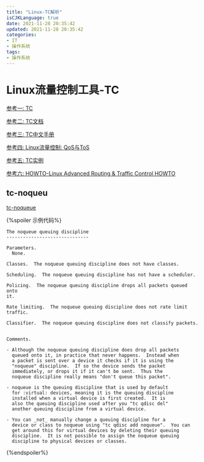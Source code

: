 ```yaml
---
title: "Linux-TC解析"
isCJKLanguage: true
date: 2021-11-28 20:35:42
updated: 2021-11-28 20:35:42
categories: 
- IT
- 操作系统
tags: 
- 操作系统
---
```


# Linux流量控制工具-TC

[参考一: TC](https://tldp.org/HOWTO/Adv-Routing-HOWTO/lartc.qdisc.filters.html)

[参考二: TC文档](https://tldp.org/HOWTO/Traffic-Control-HOWTO/components.html)

 [参考三: TC中文手册](..\参考文档\LARTC-zh_CN.GB2312.pdf) 

[参考四: Linux流量控制: QoS与ToS](https://toutiao.io/posts/lpkg13/preview)

[参考五: TC实例](https://www.wsfnk.com/archives/882.html)

[参考六: HOWTO-Linux Advanced Routing & Traffic Control HOWTO](https://tldp.org/HOWTO/Adv-Routing-HOWTO/index.html)

## tc-noqueu

[tc-noqueue](http://linux-tc-notes.sourceforge.net/tc/doc/sch_noqueue.txt)

{%spoiler 示例代码%}
```
The noqueue queuing discipline
------------------------------

Parameters.
  None.

Classes.  The noqueue queuing discipline does not have classes.

Scheduling.  The noqueue queuing discipline has not have a scheduler.

Policing.  The noqueue queuing discipline drops all packets queued onto
it.

Rate limiting.  The noqueue queuing discipline does not rate limit
traffic.

Classifier.  The noqueue queuing discipline does not classify packets.


Comments.

- Although the noqueue queuing discipline does drop all packets
  queued onto it, in practice that never happens.  Instead when
  a packet is sent over a device it checks if it is using the
  "noqueue" discipline.  If so the device sends the packet
  immediately, or drops it if it can't be sent.  Thus the
  noqueue discipline really means "don't queue this packet".

- noqueue is the queuing discipline that is used by default
  for :virtual: devices, meaning it is the queuing discipline
  installed when a virtual device is first created.  It is
  also the queuing discipline used after you "tc qdisc del"
  another queuing discipline from a virtual device.
  
- You can _not_ manually change a queuing discipline for a
  device or class to noqueue using "tc qdisc add noqueue".  You can
  get around this for virtual devices by deleting their queuing
  discipline.  It is not possible to assign the noqueue queuing
  discipline to physical devices or classes.
```
{%endspoiler%}